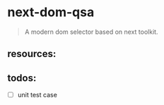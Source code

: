 # next-dom-qsa
> A modern dom selector based on next toolkit.


## resources:

## todos:
- [ ] unit test case
